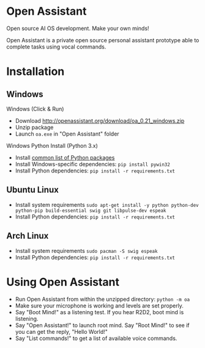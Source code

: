 # Open Assistant

Open source AI OS development. Make your own minds!

Open Assistant is a private open source personal assistant prototype able to complete tasks using vocal commands.

# Installation

## Windows

Windows (Click & Run)

* Download http://openassistant.org/download/oa_0.21_windows.zip
* Unzip package
* Launch `oa.exe` in "Open Assistant" folder

Windows Python Install (Python 3.x)

* Install [common list of Python packages](https://www.python.org/downloads/windows/)
* Install Windows-specific dependencies: ``pip install pywin32``
* Install Python dependencies: `pip install -r requirements.txt`

## Ubuntu Linux

* Install system requirements ``sudo apt-get install -y python python-dev python-pip build-essential swig git libpulse-dev espeak``
* Install Python dependencies: `pip install -r requirements.txt`

## Arch Linux

* Install system requirements ``sudo pacman -S swig espeak``
* Install Python dependencies: `pip install -r requirements.txt`

# Using Open Assistant

* Run Open Assistant from within the unzipped directory: ``python -m oa``
* Make sure your microphone is working and levels are set properly.
* Say "Boot Mind!" as a listening test. If you hear R2D2, boot mind is listening.
* Say "Open Assistant!" to launch root mind. Say "Root Mind!" to see if you can get the reply, "Hello World!"
* Say "List commands!" to get a list of available voice commands.
